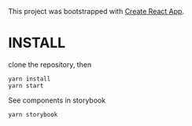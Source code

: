 This project was bootstrapped with [Create React App](https://github.com/facebookincubator/create-react-app).

# INSTALL

clone the repository, then

```
yarn install
yarn start
```

See components in storybook

```
yarn storybook
```
